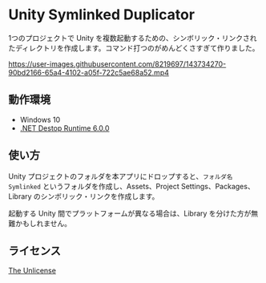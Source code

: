 # Unity Symlinked Duplicator

1つのプロジェクトで Unity を複数起動するための、シンボリック・リンクされたディレクトリを作成します。コマンド打つのがめんどくさすぎて作りました。

https://user-images.githubusercontent.com/8219697/143734270-90bd2166-65a4-4102-a05f-722c5ae68a52.mp4

## 動作環境

- Windows 10
- [.NET Destop Runtime 6.0.0](https://dotnet.microsoft.com/download/dotnet/6.0)

## 使い方

Unity プロジェクトのフォルダを本アプリにドロップすると、`フォルダ名 Symlinked` というフォルダを作成し、Assets、Project Settings、Packages、Library のシンボリック・リンクを作成します。

起動する Unity 間でプラットフォームが異なる場合は、Library を分けた方が無難かもしれません。

## ライセンス

[The Unlicense](LICENSE)
